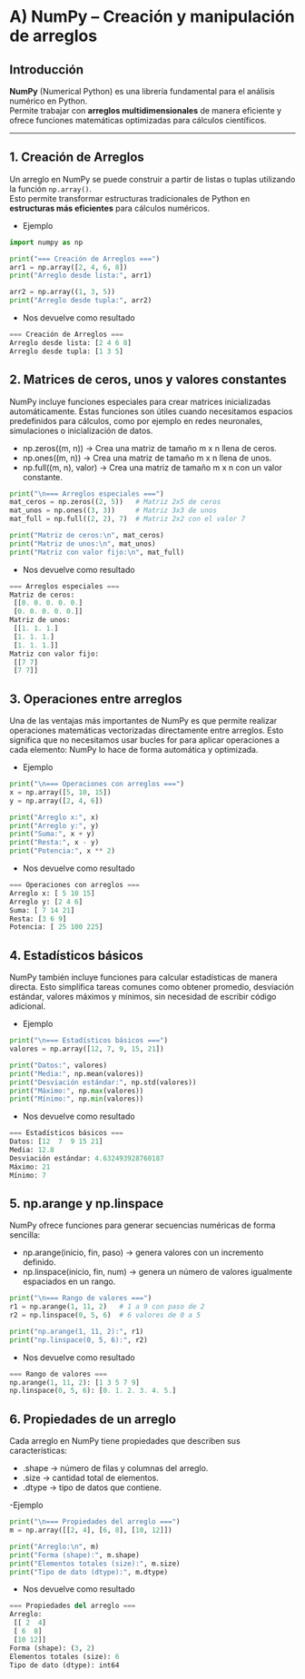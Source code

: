 # A) NumPy – Creación y manipulación de arreglos

## Introducción
**NumPy** (Numerical Python) es una librería fundamental para el análisis numérico en Python.  
Permite trabajar con **arreglos multidimensionales** de manera eficiente y ofrece funciones matemáticas optimizadas para cálculos científicos.

---

## 1. Creación de Arreglos
Un arreglo en NumPy se puede construir a partir de listas o tuplas utilizando la función `np.array()`.  
Esto permite transformar estructuras tradicionales de Python en **estructuras más eficientes** para cálculos numéricos.

- Ejemplo
```python
import numpy as np

print("=== Creación de Arreglos ===")
arr1 = np.array([2, 4, 6, 8])
print("Arreglo desde lista:", arr1)

arr2 = np.array((1, 3, 5))
print("Arreglo desde tupla:", arr2)
```
- Nos devuelve como resultado

```python
=== Creación de Arreglos ===
Arreglo desde lista: [2 4 6 8]
Arreglo desde tupla: [1 3 5]
```
## 2. Matrices de ceros, unos y valores constantes

NumPy incluye funciones especiales para crear matrices inicializadas automáticamente.
Estas funciones son útiles cuando necesitamos espacios predefinidos para cálculos, como por ejemplo en redes neuronales, simulaciones o inicialización de datos.

- np.zeros((m, n)) → Crea una matriz de tamaño m x n llena de ceros.
- np.ones((m, n)) → Crea una matriz de tamaño m x n llena de unos.
- np.full((m, n), valor) → Crea una matriz de tamaño m x n con un valor constante.

```python
print("\n=== Arreglos especiales ===")
mat_ceros = np.zeros((2, 5))   # Matriz 2x5 de ceros
mat_unos = np.ones((3, 3))     # Matriz 3x3 de unos
mat_full = np.full((2, 2), 7)  # Matriz 2x2 con el valor 7

print("Matriz de ceros:\n", mat_ceros)
print("Matriz de unos:\n", mat_unos)
print("Matriz con valor fijo:\n", mat_full)
```
- Nos devuelve como resultado

```python
=== Arreglos especiales ===
Matriz de ceros:
 [[0. 0. 0. 0. 0.]
 [0. 0. 0. 0. 0.]]
Matriz de unos:
 [[1. 1. 1.]
 [1. 1. 1.]
 [1. 1. 1.]]
Matriz con valor fijo:
 [[7 7]
 [7 7]]
```

## 3. Operaciones entre arreglos

Una de las ventajas más importantes de NumPy es que permite realizar operaciones matemáticas vectorizadas directamente entre arreglos.
Esto significa que no necesitamos usar bucles for para aplicar operaciones a cada elemento: NumPy lo hace de forma automática y optimizada.

- Ejemplo

```python
print("\n=== Operaciones con arreglos ===")
x = np.array([5, 10, 15])
y = np.array([2, 4, 6])

print("Arreglo x:", x)
print("Arreglo y:", y)
print("Suma:", x + y)
print("Resta:", x - y)
print("Potencia:", x ** 2)
```

- Nos devuelve como resultado

```python
=== Operaciones con arreglos ===
Arreglo x: [ 5 10 15]
Arreglo y: [2 4 6]
Suma: [ 7 14 21]
Resta: [3 6 9]
Potencia: [ 25 100 225]
```

## 4. Estadísticos básicos

NumPy también incluye funciones para calcular estadísticas de manera directa.
Esto simplifica tareas comunes como obtener promedio, desviación estándar, valores máximos y mínimos, sin necesidad de escribir código adicional.

- Ejemplo

```python
print("\n=== Estadísticos básicos ===")
valores = np.array([12, 7, 9, 15, 21])

print("Datos:", valores)
print("Media:", np.mean(valores))
print("Desviación estándar:", np.std(valores))
print("Máximo:", np.max(valores))
print("Mínimo:", np.min(valores))
```

- Nos devuelve como resultado

```python
=== Estadísticos básicos ===
Datos: [12  7  9 15 21]
Media: 12.8
Desviación estándar: 4.632493928760187
Máximo: 21
Mínimo: 7
```

## 5. np.arange y np.linspace

NumPy ofrece funciones para generar secuencias numéricas de forma sencilla:

- np.arange(inicio, fin, paso) → genera valores con un incremento definido.
- np.linspace(inicio, fin, num) → genera un número de valores igualmente espaciados en un rango.

```python
print("\n=== Rango de valores ===")
r1 = np.arange(1, 11, 2)   # 1 a 9 con paso de 2
r2 = np.linspace(0, 5, 6)  # 6 valores de 0 a 5

print("np.arange(1, 11, 2):", r1)
print("np.linspace(0, 5, 6):", r2)
```
- Nos devuelve como resultado

```python
=== Rango de valores ===
np.arange(1, 11, 2): [1 3 5 7 9]
np.linspace(0, 5, 6): [0. 1. 2. 3. 4. 5.]
```

## 6. Propiedades de un arreglo

Cada arreglo en NumPy tiene propiedades que describen sus características:

- .shape → número de filas y columnas del arreglo.
- .size → cantidad total de elementos.
- .dtype → tipo de datos que contiene.


-Ejemplo

```python
print("\n=== Propiedades del arreglo ===")
m = np.array([[2, 4], [6, 8], [10, 12]])

print("Arreglo:\n", m)
print("Forma (shape):", m.shape)
print("Elementos totales (size):", m.size)
print("Tipo de dato (dtype):", m.dtype)
```
- Nos devuelve como resultado

```python
=== Propiedades del arreglo ===
Arreglo:
 [[ 2  4]
 [ 6  8]
 [10 12]]
Forma (shape): (3, 2)
Elementos totales (size): 6
Tipo de dato (dtype): int64
```